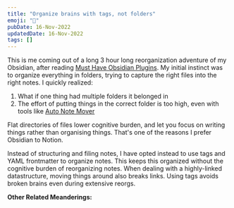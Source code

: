 ```yaml
---
title: "Organize brains with tags, not folders"
emoji: "🧠"
pubDate: 16-Nov-2022
updatedDate: 16-Nov-2022
tags: []
---
```


This is me coming out of a long 3 hour long reorganization adventure of my Obsidian, after reading [Must Have Obsidian Plugins](https://pkmjournal.com/the-must-have-obsidian-plugins-5a99821b18b2). My initial instinct was to organize everything in folders, trying to capture the right files into the right notes. I quickly realized:

1. What if one thing had multiple folders it belonged in
2. The effort of putting things in the correct folder is too high, even with tools like [Auto Note Mover]([https://github.com/farux/obsidian-auto-note-mover](https://github.com/farux/obsidian-auto-note-mover))

Flat directories of files lower cognitive burden, and let you focus on writing things rather than organising things. That's one of the reasons I prefer Obsidian to Notion.

Instead of structuring and filing notes, I have opted instead to use tags and YAML frontmatter to organize notes. This keeps this organized without the cognitive burden of reorganizing notes. When dealing with a highly-linked datastructure, moving things around also breaks links. Using tags avoids broken brains even during extensive reorgs.

**Other Related Meanderings:**